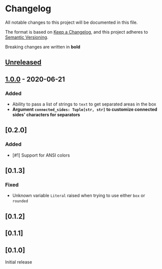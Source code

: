 # Changelog

All notable changes to this project will be documented in this file.

The format is based on [Keep a Changelog](https://keepachangelog.com/en/1.0.0/),
and this project adheres to [Semantic Versioning](https://semver.org/spec/v2.0.0.html).

Breaking changes are written in **bold**


## [Unreleased]

## [1.0.0] - 2020-06-21

### Added

- Ability to pass a list of strings to `text` to get separated areas in the box
- **Argument `connected_sides: Tuple[str, str]` to customize connected sides' characters for separators**

## [0.2.0]

### Added

- [#1] Support for ANSI colors

## [0.1.3]

### Fixed

- Unknown variable `Literal` raised when trying to use either `box` or `rounded`

## [0.1.2]

## [0.1.1]

## [0.1.0]

Initial release


[Unreleased]: https://github.com/ewen-lbh/ideaseed/compare/v1.0.0...HEAD
[1.0.0]: https://github.com/ewen-lbh/ideaseed/compare/v0.2.0...v1.0.0
